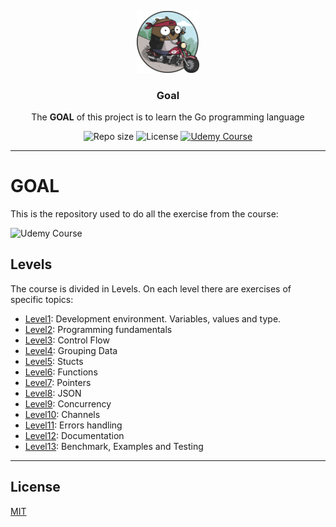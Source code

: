 <p align="center">
  <img src="media/goal-logo.png" width="100" alt="Repository logo" />
</p>
<h3 align="center">Goal</h3>
<p align="center">The <b>GOAL</b> of this project is to learn the Go programming language<p>
<p align="center">
    <img src="https://img.shields.io/github/repo-size/lhbelfanti/goal?label=Repo%20size" alt="Repo size" />
    <img src="https://img.shields.io/github/license/lhbelfanti/goal?label=License" alt="License" />
    <a href="https://www.udemy.com/course/learn-how-to-code/">
        <img src="https://img.shields.io/badge/Course-A435F0?&logo=Udemy&logoColor=white&label=Udemy" alt="Udemy Course" />
    </a>
</p>

---
# GOAL

This is the repository used to do all the exercise from the course:

![Udemy Course](https://img.shields.io/badge/Learn%20How%20To%20Code%3A%20Google%27s%20Go%20%28golang%29%20Programming%20Language-A435F0?&logo=Udemy&logoColor=white&label=Udemy)

## Levels
The course is divided in Levels. On each level there are exercises of specific topics:

- [Level1](level1): Development environment. Variables, values and type.
- [Level2](level2): Programming fundamentals
- [Level3](level3): Control Flow
- [Level4](level4): Grouping Data
- [Level5](level5): Stucts
- [Level6](level6): Functions
- [Level7](level7): Pointers
- [Level8](level8): JSON
- [Level9](level9): Concurrency
- [Level10](level10): Channels
- [Level11](level11): Errors handling
- [Level12](level12): Documentation
- [Level13](level13): Benchmark, Examples and Testing

---
## License

[MIT](https://choosealicense.com/licenses/mit/)

